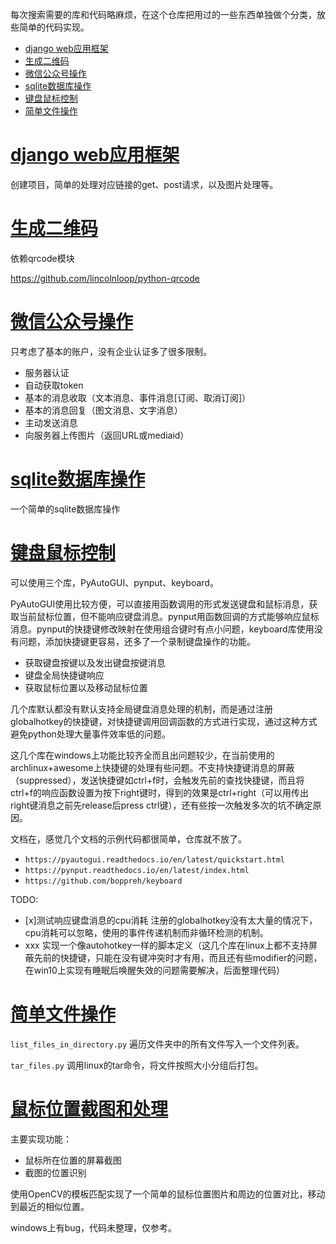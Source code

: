 
每次搜索需要的库和代码略麻烦，在这个仓库把用过的一些东西单独做个分类，放些简单的代码实现。


- [django web应用框架](#django-web应用框架)
- [生成二维码](#生成二维码)
- [微信公众号操作](#微信公众号操作)
- [sqlite数据库操作](#sqlite数据库操作)
- [键盘鼠标控制](#键盘鼠标控制)
- [简单文件操作](#简单文件操作)


# [django web应用框架](django_code)

创建项目，简单的处理对应链接的get、post请求，以及图片处理等。


# [生成二维码](qrcode)

依赖qrcode模块

https://github.com/lincolnloop/python-qrcode


# [微信公众号操作](wechat_official_account)

只考虑了基本的账户，没有企业认证多了很多限制。

- 服务器认证
- 自动获取token
- 基本的消息收取（文本消息、事件消息[订阅、取消订阅]）
- 基本的消息回复（图文消息、文字消息）
- 主动发送消息
- 向服务器上传图片（返回URL或mediaid）

# [sqlite数据库操作](sqlite)

一个简单的sqlite数据库操作

# [键盘鼠标控制](keyboard_mouse_control)

可以使用三个库，PyAutoGUI、pynput、keyboard。

PyAutoGUI使用比较方便，可以直接用函数调用的形式发送键盘和鼠标消息，获取当前鼠标位置，但不能响应键盘消息。pynput用函数回调的方式能够响应鼠标消息。pynput的快捷键修改映射在使用组合键时有点小问题，keyboard库使用没有问题，添加快捷键更容易，还多了一个录制键盘操作的功能。

- 获取键盘按键以及发出键盘按键消息
- 键盘全局快捷键响应
- 获取鼠标位置以及移动鼠标位置

几个库默认都没有默认支持全局键盘消息处理的机制，而是通过注册globalhotkey的快捷键，对快捷键调用回调函数的方式进行实现，通过这种方式避免python处理大量事件效率低的问题。

这几个库在windows上功能比较齐全而且出问题较少，在当前使用的archlinux+awesome上快捷键的处理有些问题。不支持快捷键消息的屏蔽（suppressed），发送快捷键如ctrl+f时，会触发先前的查找快捷键，而且将ctrl+f的响应函数设置为按下right键时，得到的效果是ctrl+right（可以用传出right键消息之前先release后press ctrl键），还有些按一次触发多次的坑不确定原因。

文档在，感觉几个文档的示例代码都很简单，仓库就不放了。

- `https://pyautogui.readthedocs.io/en/latest/quickstart.html`
- `https://pynput.readthedocs.io/en/latest/index.html`
- `https://github.com/boppreh/keyboard`

TODO: 

- [x]测试响应键盘消息的cpu消耗  注册的globalhotkey没有太大量的情况下，cpu消耗可以忽略，使用的事件传递机制而非循环检测的机制。
- xxx 实现一个像autohotkey一样的脚本定义（这几个库在linux上都不支持屏蔽先前的快捷键，只能在没有键冲突时才有用，而且还有些modifier的问题，在win10上实现有睡眠后唤醒失效的问题需要解决，后面整理代码）

# [简单文件操作](file_operations)

`list_files_in_directory.py` 遍历文件夹中的所有文件写入一个文件列表。

`tar_files.py` 调用linux的tar命令，将文件按照大小分组后打包。


# [鼠标位置截图和处理](screenshot_and_process)

主要实现功能：

- 鼠标所在位置的屏幕截图
- 截图的位置识别

使用OpenCV的模板匹配实现了一个简单的鼠标位置图片和周边的位置对比，移动到最近的相似位置。

windows上有bug，代码未整理，仅参考。
